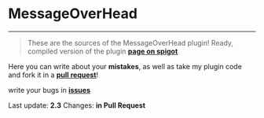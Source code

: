 # MessageOverHead
---
> These are the sources of the MessageOverHead plugin!
> Ready, compiled version of the plugin [**page on spigot**](https://www.spigotmc.org/resources/messageoverhead.100051/)

Here you can write about your __mistakes__, as well as take my plugin code and fork it in a [__pull request__](https://github.com/TheDiVaZo/MessageOverHead/pulls)!

write your bugs in [**issues**](https://github.com/TheDiVaZo/MessageOverHead/issues/new)

Last update: __2.3__
Changes: __in Pull Request__


